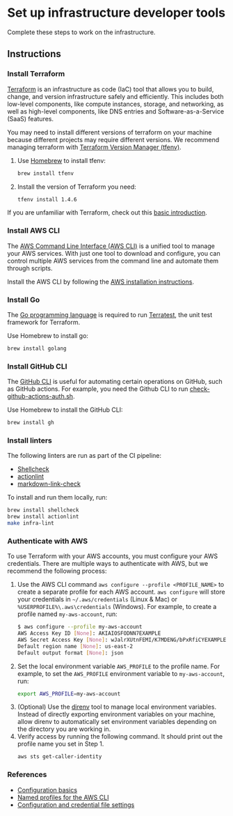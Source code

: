 # Set up infrastructure developer tools

Complete these steps to work on the infrastructure.

## Instructions

### Install Terraform

[Terraform](https://www.terraform.io/) is an infrastructure as code (IaC) tool that allows you to build, change, and version infrastructure safely and efficiently. This includes both low-level components, like compute instances, storage, and networking, as well as high-level components, like DNS entries and Software-as-a-Service (SaaS) features.

You may need to install different versions of terraform on your machine because different projects may require different versions. We recommend managing terraform with [Terraform Version Manager (tfenv)](https://github.com/tfutils/tfenv).

1. Use [Homebrew](https://brew.sh/) to install tfenv:
    ```bash
    brew install tfenv
    ```
2. Install the version of Terraform you need:
    ```bash
    tfenv install 1.4.6
    ```

If you are unfamiliar with Terraform, check out this [basic introduction](./intro-to-terraform.md).

### Install AWS CLI

The [AWS Command Line Interface (AWS CLI)](https://aws.amazon.com/cli/) is a unified tool to manage your AWS services. With just one tool to download and configure, you can control multiple AWS services from the command line and automate them through scripts.

Install the AWS CLI by following the [AWS installation instructions](https://docs.aws.amazon.com/cli/latest/userguide/getting-started-install.html).

### Install Go

The [Go programming language](https://go.dev/dl/) is required to run [Terratest](https://terratest.gruntwork.io/), the unit test framework for Terraform.

Use Homebrew to install go:

```bash
brew install golang
```

### Install GitHub CLI

The [GitHub CLI](https://cli.github.com/) is useful for automating certain operations on GitHub, such as GitHub actions. For example, you need the Github CLI to run [check-github-actions-auth.sh](/bin/check-github-actions-auth.sh).

Use Homebrew to install the GitHub CLI:

```bash
brew install gh
```

### Install linters

The following linters are run as part of the CI pipeline:

* [Shellcheck](https://github.com/koalaman/shellcheck)
* [actionlint](https://github.com/rhysd/actionlint)
* [markdown-link-check](https://github.com/tcort/markdown-link-check)

To install and run them locally, run:

```bash
brew install shellcheck
brew install actionlint
make infra-lint
```

### Authenticate with AWS

To use Terraform with your AWS accounts, you must configure your AWS credentials. There are multiple ways to authenticate with AWS, but we recommend the following process:

1. Use the AWS CLI command `aws configure --profile <PROFILE_NAME>` to create a separate profile for each AWS account. `aws configure` will store your credentials in `~/.aws/credentials` (Linux & Mac) or `%USERPROFILE%\.aws\credentials` (Windows). For example, to create a profile named `my-aws-account`, run:
    ```bash
    $ aws configure --profile my-aws-account
    AWS Access Key ID [None]: AKIAIOSFODNN7EXAMPLE
    AWS Secret Access Key [None]: wJalrXUtnFEMI/K7MDENG/bPxRfiCYEXAMPLEKEY
    Default region name [None]: us-east-2
    Default output format [None]: json
    ```
2. Set the local environment variable `AWS_PROFILE` to the profile name. For example, to set the `AWS_PROFILE` environment variable to `my-aws-account`, run:
   ```bash
   export AWS_PROFILE=my-aws-account
   ```
3. (Optional) Use the [direnv](https://direnv.net/) tool to manage local environment variables. Instead of directly exporting environment variables on your machine, allow direnv to automatically set environment variables depending on the directory you are working in.
4. Verify access by running the following command. It should print out the profile name you set in Step 1.
    ```bash
    aws sts get-caller-identity
    ```

### References

- [Configuration basics][1]
- [Named profiles for the AWS CLI][2]
- [Configuration and credential file settings][3]

[1]: https://docs.aws.amazon.com/cli/latest/userguide/cli-configure-quickstart.html
[2]: https://docs.aws.amazon.com/cli/latest/userguide/cli-configure-profiles.html
[3]: https://docs.aws.amazon.com/cli/latest/userguide/cli-configure-files.html
